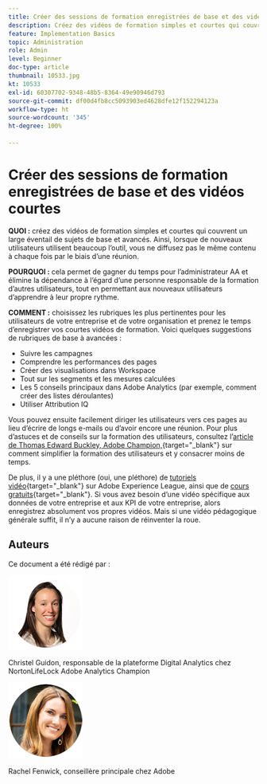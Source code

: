 ```yaml
---
title: Créer des sessions de formation enregistrées de base et des vidéos courtes
description: Créez des vidéos de formation simples et courtes qui couvrent un large éventail de sujets de base et avancés. Ainsi, lorsque de nouveaux utilisateurs utilisent beaucoup l’outil, vous ne diffusez pas le même contenu à chaque fois par le biais d’une réunion.
feature: Implementation Basics
topic: Administration
role: Admin
level: Beginner
doc-type: article
thumbnail: 10533.jpg
kt: 10533
exl-id: 60307702-9348-48b5-8364-49e90946d793
source-git-commit: df00d4fb8cc5093903ed4628dfe12f152294123a
workflow-type: ht
source-wordcount: '345'
ht-degree: 100%

---
```


# Créer des sessions de formation enregistrées de base et des vidéos courtes

**QUOI :** créez des vidéos de formation simples et courtes qui couvrent un large éventail de sujets de base et avancés. Ainsi, lorsque de nouveaux utilisateurs utilisent beaucoup l’outil, vous ne diffusez pas le même contenu à chaque fois par le biais d’une réunion.

**POURQUOI :** cela permet de gagner du temps pour l’administrateur AA et élimine la dépendance à l’égard d’une personne responsable de la formation d’autres utilisateurs, tout en permettant aux nouveaux utilisateurs d’apprendre à leur propre rythme.

**COMMENT :** choisissez les rubriques les plus pertinentes pour les utilisateurs de votre entreprise et de votre organisation et prenez le temps d’enregistrer vos courtes vidéos de formation. Voici quelques suggestions de rubriques de base à avancées :

* Suivre les campagnes
* Comprendre les performances des pages
* Créer des visualisations dans Workspace
* Tout sur les segments et les mesures calculées
* Les 5 conseils principaux dans Adobe Analytics (par exemple, comment créer des listes déroulantes)
* Utiliser Attribution IQ

Vous pouvez ensuite facilement diriger les utilisateurs vers ces pages au lieu d’écrire de longs e-mails ou d’avoir encore une réunion. Pour plus d’astuces et de conseils sur la formation des utilisateurs, consultez l’[article de Thomas Edward Buckley, Adobe Champion,](https://experienceleague.adobe.com/docs/analytics-learn/tutorials/administration/key-admin-skills/simplify-training-users.html?lang=fr){target=&quot;_blank&quot;} sur comment simplifier la formation des utilisateurs et y consacrer moins de temps.

De plus, il y a une pléthore (oui, une pléthore) de [tutoriels vidéo](https://experienceleague.adobe.com/docs/analytics-learn/tutorials/overview.html?lang=fr){target=&quot;_blank&quot;} sur Adobe Experience League, ainsi que de [cours gratuits](https://experienceleague.adobe.com/?lang=fr#dashboard/learning){target=&quot;_blank&quot;}. Si vous avez besoin d’une vidéo spécifique aux données de votre entreprise et aux KPI de votre entreprise, alors enregistrez absolument vos propres vidéos. Mais si une vidéo pédagogique générale suffit, il n’y a aucune raison de réinventer la roue.

## Auteurs

Ce document a été rédigé par :

![Christel Guidon](assets/Christel-Headshot-150.png)

Christel Guidon, responsable de la plateforme Digital Analytics chez NortonLifeLock
Adobe Analytics Champion

![Rachel Fenwick](assets/Rachel-Fenwick-150.png)

Rachel Fenwick, conseillère principale chez Adobe
